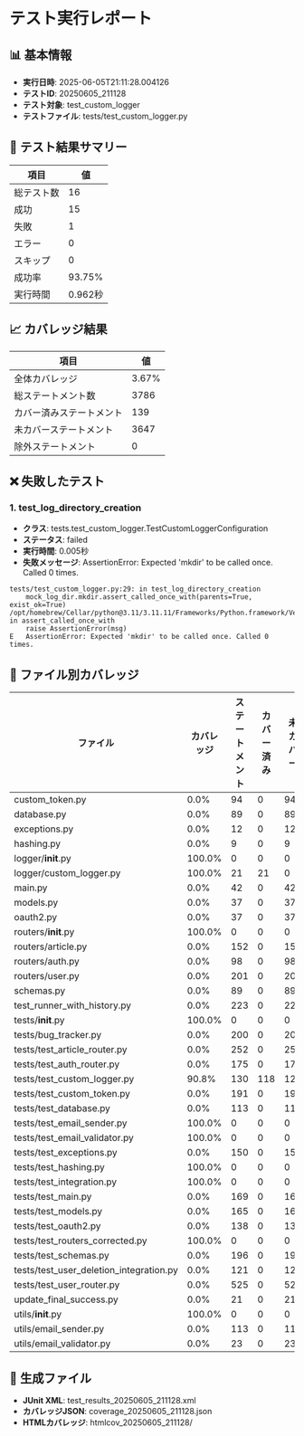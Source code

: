 # テスト実行レポート

## 📊 基本情報
- **実行日時**: 2025-06-05T21:11:28.004126
- **テストID**: 20250605_211128
- **テスト対象**: test_custom_logger
- **テストファイル**: tests/test_custom_logger.py

## 🧪 テスト結果サマリー

| 項目 | 値 |
|------|-----|
| 総テスト数 | 16 |
| 成功 | 15 |
| 失敗 | 1 |
| エラー | 0 |
| スキップ | 0 |
| 成功率 | 93.75% |
| 実行時間 | 0.962秒 |

## 📈 カバレッジ結果

| 項目 | 値 |
|------|-----|
| 全体カバレッジ | 3.67% |
| 総ステートメント数 | 3786 |
| カバー済みステートメント | 139 |
| 未カバーステートメント | 3647 |
| 除外ステートメント | 0 |


## ❌ 失敗したテスト

### 1. test_log_directory_creation
- **クラス**: tests.test_custom_logger.TestCustomLoggerConfiguration
- **ステータス**: failed
- **実行時間**: 0.005秒
- **失敗メッセージ**: AssertionError: Expected 'mkdir' to be called once. Called 0 times.
```
tests/test_custom_logger.py:29: in test_log_directory_creation
    mock_log_dir.mkdir.assert_called_once_with(parents=True, exist_ok=True)
/opt/homebrew/Cellar/python@3.11/3.11.11/Frameworks/Python.framework/Versions/3.11/lib/python3.11/unittest/mock.py:950: in assert_called_once_with
    raise AssertionError(msg)
E   AssertionError: Expected 'mkdir' to be called once. Called 0 times.
```


## 📁 ファイル別カバレッジ

| ファイル | カバレッジ | ステートメント | カバー済み | 未カバー |
|----------|------------|----------------|-----------|----------|
| custom_token.py | 0.0% | 94 | 0 | 94 |
| database.py | 0.0% | 89 | 0 | 89 |
| exceptions.py | 0.0% | 12 | 0 | 12 |
| hashing.py | 0.0% | 9 | 0 | 9 |
| logger/__init__.py | 100.0% | 0 | 0 | 0 |
| logger/custom_logger.py | 100.0% | 21 | 21 | 0 |
| main.py | 0.0% | 42 | 0 | 42 |
| models.py | 0.0% | 37 | 0 | 37 |
| oauth2.py | 0.0% | 37 | 0 | 37 |
| routers/__init__.py | 100.0% | 0 | 0 | 0 |
| routers/article.py | 0.0% | 152 | 0 | 152 |
| routers/auth.py | 0.0% | 98 | 0 | 98 |
| routers/user.py | 0.0% | 201 | 0 | 201 |
| schemas.py | 0.0% | 89 | 0 | 89 |
| test_runner_with_history.py | 0.0% | 223 | 0 | 223 |
| tests/__init__.py | 100.0% | 0 | 0 | 0 |
| tests/bug_tracker.py | 0.0% | 200 | 0 | 200 |
| tests/test_article_router.py | 0.0% | 252 | 0 | 252 |
| tests/test_auth_router.py | 0.0% | 175 | 0 | 175 |
| tests/test_custom_logger.py | 90.8% | 130 | 118 | 12 |
| tests/test_custom_token.py | 0.0% | 191 | 0 | 191 |
| tests/test_database.py | 0.0% | 113 | 0 | 113 |
| tests/test_email_sender.py | 100.0% | 0 | 0 | 0 |
| tests/test_email_validator.py | 100.0% | 0 | 0 | 0 |
| tests/test_exceptions.py | 0.0% | 150 | 0 | 150 |
| tests/test_hashing.py | 100.0% | 0 | 0 | 0 |
| tests/test_integration.py | 100.0% | 0 | 0 | 0 |
| tests/test_main.py | 0.0% | 169 | 0 | 169 |
| tests/test_models.py | 0.0% | 165 | 0 | 165 |
| tests/test_oauth2.py | 0.0% | 138 | 0 | 138 |
| tests/test_routers_corrected.py | 100.0% | 0 | 0 | 0 |
| tests/test_schemas.py | 0.0% | 196 | 0 | 196 |
| tests/test_user_deletion_integration.py | 0.0% | 121 | 0 | 121 |
| tests/test_user_router.py | 0.0% | 525 | 0 | 525 |
| update_final_success.py | 0.0% | 21 | 0 | 21 |
| utils/__init__.py | 100.0% | 0 | 0 | 0 |
| utils/email_sender.py | 0.0% | 113 | 0 | 113 |
| utils/email_validator.py | 0.0% | 23 | 0 | 23 |

## 📎 生成ファイル
- **JUnit XML**: test_results_20250605_211128.xml
- **カバレッジJSON**: coverage_20250605_211128.json
- **HTMLカバレッジ**: htmlcov_20250605_211128/
